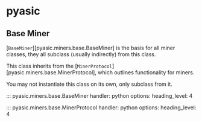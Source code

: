 # pyasic
## Base Miner
[`BaseMiner`][pyasic.miners.base.BaseMiner] is the basis for all miner classes, they all subclass (usually indirectly) from this class.

This class inherits from the [`MinerProtocol`][pyasic.miners.base.MinerProtocol], which outlines functionality for miners.

You may not instantiate this class on its own, only subclass from it.

::: pyasic.miners.base.BaseMiner
    handler: python
    options:
        heading_level: 4

::: pyasic.miners.base.MinerProtocol
    handler: python
    options:
        heading_level: 4
